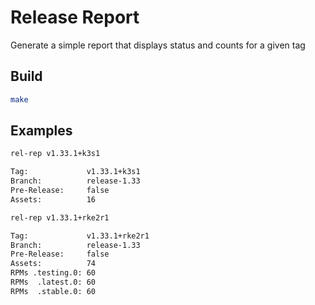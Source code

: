 # Release Report

Generate a simple report that displays status and counts for a given tag

## Build

```sh
make
```

## Examples

```sh
rel-rep v1.33.1+k3s1
```

```sh
Tag:             v1.33.1+k3s1
Branch:          release-1.33
Pre-Release:     false
Assets:          16
```

```sh
rel-rep v1.33.1+rke2r1
```

```sh
Tag:             v1.33.1+rke2r1
Branch:          release-1.33
Pre-Release:     false
Assets:          74
RPMs .testing.0: 60
RPMs  .latest.0: 60
RPMs  .stable.0: 60
```
